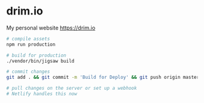 # drim.io

My personal website https://drim.io

```bash
# compile assets
npm run production

# build for production
./vendor/bin/jigsaw build

# commit changes
git add . && git commit -m 'Build for Deploy' && git push origin master

# pull changes on the server or set up a webhook
# Netlify handles this now
```

